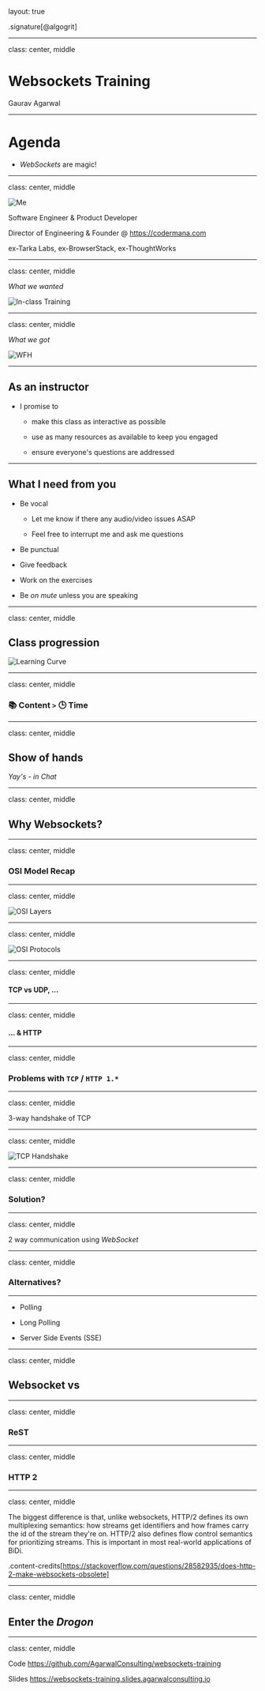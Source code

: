 layout: true

.signature[@algogrit]

---

class: center, middle

# Websockets Training

Gaurav Agarwal

---

# Agenda

- *WebSockets* are magic!

---

class: center, middle

![Me](assets/images/me.png)

Software Engineer & Product Developer

Director of Engineering & Founder @ https://codermana.com

ex-Tarka Labs, ex-BrowserStack, ex-ThoughtWorks

---

class: center, middle

*What we wanted*

![In-class Training](assets/images/professional-training-courses.jpg)

---

class: center, middle

*What we got*

![WFH](assets/images/wfh.jpg)

---

## As an instructor

- I promise to

  - make this class as interactive as possible

  - use as many resources as available to keep you engaged

  - ensure everyone's questions are addressed

---

## What I need from you

- Be vocal

  - Let me know if there any audio/video issues ASAP

  - Feel free to interrupt me and ask me questions

- Be punctual

- Give feedback

- Work on the exercises

- Be *on mute* unless you are speaking

---
class: center, middle

## Class progression

![Learning Curve](assets/images/learning-curve.jpg)

---
class: center, middle

### 📚 Content ` > ` 🕒 Time

---
class: center, middle

## Show of hands

*Yay's - in Chat*

---
class: center, middle

## Why Websockets?

---
class: center, middle

### OSI Model Recap

---
class: center, middle

![OSI Layers](assets/images/osi-layers.png)

---
class: center, middle

![OSI Protocols](assets/images/osi-model-with-protocols.jpg)

---
class: center, middle

#### TCP vs UDP, ...

---
class: center, middle

#### ... & HTTP

---
class: center, middle

### Problems with `TCP` / `HTTP 1.*`

---
class: center, middle

3-way handshake of TCP

---
class: center, middle

![TCP Handshake](assets/images/3-way-handshake.jpg)

---
class: center, middle

### Solution?

---
class: center, middle

2 way communication using *WebSocket*

---
class: center, middle

### Alternatives?

---

- Polling

- Long Polling

- Server Side Events (SSE)

---
class: center, middle

## Websocket vs

---
class: center, middle

### ReST

---
class: center, middle

### HTTP 2

---
class: center, middle

The biggest difference is that, unlike websockets, HTTP/2 defines its own multiplexing semantics: how streams get identifiers and how frames carry the id of the stream they're on. HTTP/2 also defines flow control semantics for prioritizing streams. This is important in most real-world applications of BiDi.

.content-credits[https://stackoverflow.com/questions/28582935/does-http-2-make-websockets-obsolete]

---
class: center, middle

## Enter the *Drogon*

---

class: center, middle

Code
https://github.com/AgarwalConsulting/websockets-training

Slides
https://websockets-training.slides.agarwalconsulting.io
